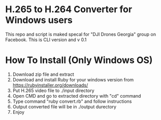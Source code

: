 # H.265 to H.264 Converter for Windows users

This repo and script is maked specal for "DJI Drones Georgia" group on Facebook.
This is CLI version and v 0.1

# How To Install (Only Windows OS)

1. Download zip file and extract
2. Download and install Ruby for your windows version from https://rubyinstaller.org/downloads/
3. Put H.265 video file to ./input directory
4. Open CMD and go to extracted directory with "cd" command
5. Type command "ruby convert.rb" and follow instructions
6. Output converted file will be in ./output durectory
7. Enjoy


